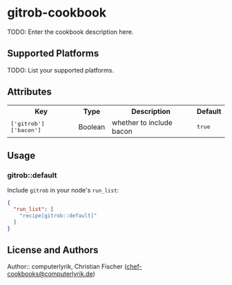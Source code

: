# gitrob-cookbook

TODO: Enter the cookbook description here.

## Supported Platforms

TODO: List your supported platforms.

## Attributes

<table>
  <tr>
    <th>Key</th>
    <th>Type</th>
    <th>Description</th>
    <th>Default</th>
  </tr>
  <tr>
    <td><tt>['gitrob']['bacon']</tt></td>
    <td>Boolean</td>
    <td>whether to include bacon</td>
    <td><tt>true</tt></td>
  </tr>
</table>

## Usage

### gitrob::default

Include `gitrob` in your node's `run_list`:

```json
{
  "run_list": [
    "recipe[gitrob::default]"
  ]
}
```

## License and Authors

Author:: computerlyrik, Christian Fischer (<chef-cookbooks@computerlyrik.de>)
